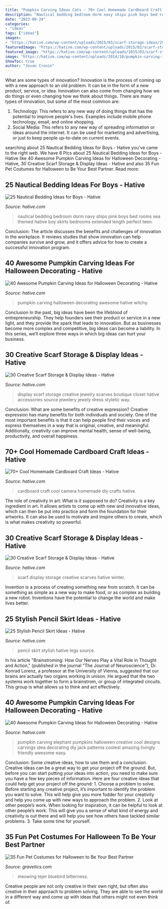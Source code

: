 ```yaml
---
title: "Pumpkin Carving Ideas Cats - 70+ Cool Homemade Cardboard Craft Ideas"
description: "Nautical bedding bedroom dorm navy ships pink boys bed rooms sea themed hative boy skirts bedrooms extended length perfect teen"
date: "2023-08-24"
categories:
- "ideas"
tags: ["ideas"]
images:
- "https://hative.com/wp-content/uploads/2015/03/scarf-storage-ideas/29-creative-scarf-storage-and-display-ideas.jpg"
featuredImage: "https://hative.com/wp-content/uploads/2015/03/scarf-storage-ideas/6-creative-scarf-storage-and-display-ideas.jpg"
featured_image: "https://hative.com/wp-content/uploads/2015/03/scarf-storage-ideas/29-creative-scarf-storage-and-display-ideas.jpg"
image: "https://hative.com/wp-content/uploads/2014/10/pumpkin-carving-ideas/25-elephant-pumpkin.jpg"
ShowToc: true
author: "Jovan Cronin"
---
```



What are some types of innovation?
Innovation is the process of coming up with a new approach to an old problem. It can be in the form of a new product, service, or idea. Innovation can also come from changing how we do things or even changing how we think about things. There are many types of innovation, but some of the most common are: 
1) Technology: This refers to any new way of doing things that has the potential to improve people's lives. Examples include mobile phone technology, email, and online shopping. 
2) Social Media: This refers to any new way of spreading information or ideas around the internet. It can be used for marketing and advertising, or just to keep people up-to-date on current events.

	

		
searching about 25 Nautical Bedding Ideas for Boys - Hative you've came to the right web. We have 8 Pics about 25 Nautical Bedding Ideas for Boys - Hative like 40 Awesome Pumpkin Carving Ideas for Halloween Decorating - Hative, 30 Creative Scarf Storage &amp; Display Ideas - Hative and also 35 Fun Pet Costumes for Halloween to Be Your Best Partner. Read more:
		
    
## 25 Nautical Bedding Ideas For Boys - Hative

<img loading=lazy src="https://hative.com/wp-content/uploads/2014/10/nautical-bedding-ideas/18-nautical-bedding-ideas-for-boys.jpg" onerror="this.onerror=null;this.src='https://tse2.mm.bing.net/th?id=OIP.RzML-Ce_siOxztIw-iRQfgHaLH&amp;pid=15.1';" alt="25 Nautical Bedding Ideas for Boys - Hative">

_Source: hative.com_

>nautical bedding bedroom dorm navy ships pink boys bed rooms sea themed hative boy skirts bedrooms extended length perfect teen. 

	

Conclusion:
The article discusses the benefits and challenges of innovation in the workplace. It reviews studies that show innovation can help companies survive and grow, and it offers advice for how to create a successful innovation program.

    
## 40 Awesome Pumpkin Carving Ideas For Halloween Decorating - Hative

<img loading=lazy src="https://hative.com/wp-content/uploads/2014/10/pumpkin-carving-ideas/35-witchy-pumpkin.jpg" onerror="this.onerror=null;this.src='https://tse2.mm.bing.net/th?id=OIP.vrybA9y7Szo8uwcaukIHDwHaJ6&amp;pid=15.1';" alt="40 Awesome Pumpkin Carving Ideas for Halloween Decorating - Hative">

_Source: hative.com_

>pumpkin carving halloween decorating awesome hative witchy. 

	

Conclusion
In the past, big ideas have been the lifeblood of entrepreneurship. They help founders see their product or service in a new light, and they provide the spark that leads to innovation. But as businesses become more complex and competitive, big ideas can become a liability. In this series, we’ll explore three ways in which big ideas can hurt your business.

    
## 30 Creative Scarf Storage &amp; Display Ideas - Hative

<img loading=lazy src="https://hative.com/wp-content/uploads/2015/03/scarf-storage-ideas/29-creative-scarf-storage-and-display-ideas.jpg" onerror="this.onerror=null;this.src='https://tse3.mm.bing.net/th?id=OIP.9T2XyBj6h6HcDNLCGOAUZAHaMY&amp;pid=15.1';" alt="30 Creative Scarf Storage &amp; Display Ideas - Hative">

_Source: hative.com_

>display scarf storage creative jewelry scarves boutique closet hative accessories source jewelery jewely dress styletic way. 

	

Conclusion: What are some benefits of creative expression?
Creative expression has many benefits for both individuals and society. One of the most important benefits is that it can help people find their voices and express themselves in a way that is original, creative, and meaningful. Additionally, creativity can improve mental health, sense of well-being, productivity, and overall happiness.

    
## 70+ Cool Homemade Cardboard Craft Ideas - Hative

<img loading=lazy src="https://hative.com/wp-content/uploads/2014/04/cardboard-crafts/21-diy-cardboard-craft-camera.jpg" onerror="this.onerror=null;this.src='https://tse3.mm.bing.net/th?id=OIP.UNgqKMiGlt1cnmAG4t01KgHaFi&amp;pid=15.1';" alt="70+ Cool Homemade Cardboard Craft Ideas - Hative">

_Source: hative.com_

>cardboard craft cool camera homemade diy crafts hative. 

	

The role of creativity in art: What is it supposed to do?
Creativity is a key ingredient in art. It allows artists to come up with new and innovative ideas, which can then be put into practice and form the foundation for their artworks. It can also be used to motivate and inspire others to create, which is what makes creativity so powerful.

    
## 30 Creative Scarf Storage &amp; Display Ideas - Hative

<img loading=lazy src="https://hative.com/wp-content/uploads/2015/03/scarf-storage-ideas/6-creative-scarf-storage-and-display-ideas.jpg" onerror="this.onerror=null;this.src='https://tse4.mm.bing.net/th?id=OIP.JchAu4DdsQfW-yKbH92FFAHaJp&amp;pid=15.1';" alt="30 Creative Scarf Storage &amp; Display Ideas - Hative">

_Source: hative.com_

>scarf display storage creative scarves hative winter. 

	

Invention is a process of creating something new from scratch. It can be something as simple as a new way to make food, or as complex as building a new robot. Inventions have the potential to change the world and make lives better.

    
## 25 Stylish Pencil Skirt Ideas - Hative

<img loading=lazy src="https://hative.com/wp-content/uploads/2015/02/pencil-skirt-ideas/20-stylish-pencil-skirt-ideas.jpg" onerror="this.onerror=null;this.src='https://tse2.mm.bing.net/th?id=OIP.7IN0Qo0iO0QWzoOsBO62OAHaKX&amp;pid=15.1';" alt="25 Stylish Pencil Skirt Ideas - Hative">

_Source: hative.com_

>pencil skirt stylish hative legs source. 

	

In his article "Brainstroming: How Our Nerves Play a Vital Role in Thought and Action," (published in the journal "The Journal of Neuroscience"), Dr. Konrad Lorenz, a professor at the University of Vienna, suggested that our brains are actually two organs working in unison. He argued that the two systems work together to form a brainstrom, or group of integrated circuits. This group is what allows us to think and act effectively.

    
## 40 Awesome Pumpkin Carving Ideas For Halloween Decorating - Hative

<img loading=lazy src="https://hative.com/wp-content/uploads/2014/10/pumpkin-carving-ideas/25-elephant-pumpkin.jpg" onerror="this.onerror=null;this.src='https://tse2.mm.bing.net/th?id=OIP.ckNgBTfrVTNPfZ8VyDiHAQHaIh&amp;pid=15.1';" alt="40 Awesome Pumpkin Carving Ideas for Halloween Decorating - Hative">

_Source: hative.com_

>pumpkin carving elephant pumpkins halloween creative cool designs carvings idea decorating diy jack patterns coolest amazing livingly friendly awesome easy. 

	

Conclusion: Some creative ideas, how to use them and a conclusion.
Creative ideas can be a great way to get your project off the ground. But, before you can start putting your ideas into action, you need to make sure you have a few key pieces of information. Here are four creative ideas that could help get your project off the ground: 1. Choose a problem to solve. Before starting any creative project, it’s important to identify the problem you want to solve. This will help give you more fodder for your creativity and help you come up with new ways to approach the problem. 2. Look at other people’s work. When looking for inspiration, it can be helpful to look at other people’s work. This will give you a sense of what kind of energy and creativity is out there and will help you see how others have tackled similar problems. 3. Take some time for yourself.

    
## 35 Fun Pet Costumes For Halloween To Be Your Best Partner

<img loading=lazy src="https://www.gravetics.com/wp-content/uploads/2017/08/Cuttest-Halloween-Cat-Dress.jpg" onerror="this.onerror=null;this.src='https://tse3.mm.bing.net/th?id=OIP.k0e8I6taCW0Ul5Vad4FC-AHaKl&amp;pid=15.1';" alt="35 Fun Pet Costumes for Halloween to Be Your Best Partner">

_Source: gravetics.com_

>meowing tejer bluebird bitterness. 

	

Creative people are not only creative in their own right, but often also creative in their approach to problem solving. They are able to see the world in a different way and come up with ideas that others might not even think of.


